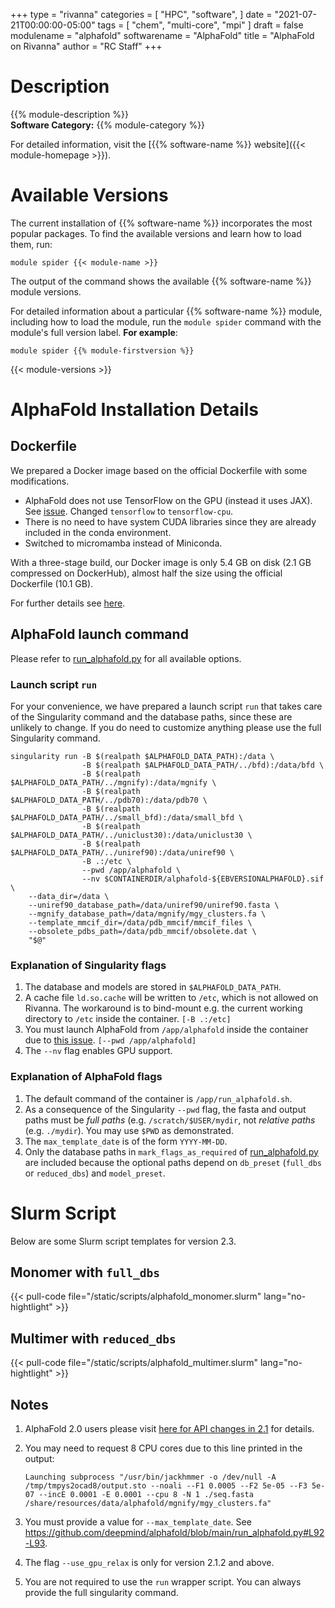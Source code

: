 +++
type = "rivanna"
categories = [
  "HPC",
  "software",
]
date = "2021-07-21T00:00:00-05:00"
tags = [
  "chem",
  "multi-core",
  "mpi"
]
draft = false
modulename = "alphafold"
softwarename = "AlphaFold"
title = "AlphaFold on Rivanna"
author = "RC Staff"
+++

# Description
{{% module-description %}}
<br>
**Software Category:** {{% module-category %}}

For detailed information, visit the [{{% software-name %}} website]({{< module-homepage >}}).

# Available Versions
The current installation of {{% software-name %}} incorporates the most popular packages. To find the available versions and learn how to load them, run:

```
module spider {{< module-name >}}
```

The output of the command shows the available {{% software-name %}} module versions.

For detailed information about a particular {{% software-name %}} module, including how to load the module, run the `module spider` command with the module's full version label. __For example__:
```
module spider {{% module-firstversion %}}
```

{{< module-versions >}}

# AlphaFold Installation Details

## Dockerfile

We prepared a Docker image based on the official Dockerfile with some modifications. 

- AlphaFold does not use TensorFlow on the GPU (instead it uses JAX). See [issue](https://github.com/deepmind/alphafold/issues/88). Changed `tensorflow` to `tensorflow-cpu`.
- There is no need to have system CUDA libraries since they are already included in the conda environment.
- Switched to micromamba instead of Miniconda.

With a three-stage build, our Docker image is only 5.4 GB on disk (2.1 GB compressed on DockerHub), almost half the size using the official Dockerfile (10.1 GB).

For further details see [here](https://github.com/uvarc/rivanna-docker/tree/master/alphafold/2.1.1).

## AlphaFold launch command

Please refer to [run_alphafold.py](https://github.com/deepmind/alphafold/blob/main/run_alphafold.py) for all available options.

### Launch script `run`

For your convenience, we have prepared a launch script `run` that takes care of the Singularity command and the database paths, since these are unlikely to change. If you do need to customize anything please use the full Singularity command.

```
singularity run -B $(realpath $ALPHAFOLD_DATA_PATH):/data \
                -B $(realpath $ALPHAFOLD_DATA_PATH/../bfd):/data/bfd \
                -B $(realpath $ALPHAFOLD_DATA_PATH/../mgnify):/data/mgnify \
                -B $(realpath $ALPHAFOLD_DATA_PATH/../pdb70):/data/pdb70 \
                -B $(realpath $ALPHAFOLD_DATA_PATH/../small_bfd):/data/small_bfd \
                -B $(realpath $ALPHAFOLD_DATA_PATH/../uniclust30):/data/uniclust30 \
                -B $(realpath $ALPHAFOLD_DATA_PATH/../uniref90):/data/uniref90 \
                -B .:/etc \
                --pwd /app/alphafold \
                --nv $CONTAINERDIR/alphafold-${EBVERSIONALPHAFOLD}.sif \
    --data_dir=/data \
    --uniref90_database_path=/data/uniref90/uniref90.fasta \
    --mgnify_database_path=/data/mgnify/mgy_clusters.fa \
    --template_mmcif_dir=/data/pdb_mmcif/mmcif_files \
    --obsolete_pdbs_path=/data/pdb_mmcif/obsolete.dat \
    "$@"
```

### Explanation of Singularity flags

1. The database and models are stored in `$ALPHAFOLD_DATA_PATH`.
1. A cache file `ld.so.cache` will be written to `/etc`, which is not allowed on Rivanna. The workaround is to bind-mount e.g. the current working directory to `/etc` inside the container. `[-B .:/etc]`
1. You must launch AlphaFold from `/app/alphafold` inside the container due to [this issue](https://github.com/deepmind/alphafold/issues/32). `[--pwd /app/alphafold]`
1. The `--nv` flag enables GPU support.

### Explanation of AlphaFold flags

1. The default command of the container is `/app/run_alphafold.sh`.
1. As a consequence of the Singularity `--pwd` flag, the fasta and output paths must be *full paths* (e.g. `/scratch/$USER/mydir`, not *relative paths* (e.g. `./mydir`). You may use `$PWD` as demonstrated.
1. The `max_template_date` is of the form `YYYY-MM-DD`.
1. Only the database paths in `mark_flags_as_required` of [run_alphafold.py](https://github.com/deepmind/alphafold/blob/main/run_alphafold.py) are included because the optional paths depend on `db_preset` (`full_dbs` or `reduced_dbs`) and `model_preset`.

# Slurm Script

Below are some Slurm script templates for version 2.3.

## Monomer with `full_dbs`

{{< pull-code file="/static/scripts/alphafold_monomer.slurm" lang="no-hightlight" >}}

## Multimer with `reduced_dbs`

{{< pull-code file="/static/scripts/alphafold_multimer.slurm" lang="no-hightlight" >}}

## Notes

1. AlphaFold 2.0 users please visit [here for API changes in 2.1](https://github.com/deepmind/alphafold#api-changes-between-v200-and-v210) for details.

1. You may need to request 8 CPU cores due to this line printed in the output:
    ```
    Launching subprocess "/usr/bin/jackhmmer -o /dev/null -A /tmp/tmpys2ocad8/output.sto --noali --F1 0.0005 --F2 5e-05 --F3 5e-07 --incE 0.0001 -E 0.0001 --cpu 8 -N 1 ./seq.fasta /share/resources/data/alphafold/mgnify/mgy_clusters.fa"
    ```
1. You must provide a value for `--max_template_date`. See <https://github.com/deepmind/alphafold/blob/main/run_alphafold.py#L92-L93>.
1. The flag `--use_gpu_relax` is only for version 2.1.2 and above.
1. You are not required to use the `run` wrapper script. You can always provide the full singularity command.
